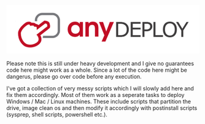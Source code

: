 <p align="center"><img src="https://raw.githubusercontent.com/anydeploy-com/anydeploy/testing/logo.png"></p>

Please note this is still under heavy development and I give no guarantees code here might work as a whole.
Since a lot of the code here might be dangerus, please go over code before any execution.

I've got a collection of very messy scripts which I will slowly add here and fix them accordingly. Most of them work as a seperate tasks to deploy Windows / Mac / Linux machines. These include scripts that partition the drive, image clean os and then modify it accordingly with postinstall scripts (sysprep, shell scripts, powershell etc.).
